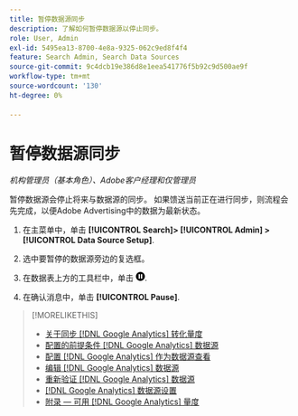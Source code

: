 ```yaml
---
title: 暂停数据源同步
description: 了解如何暂停数据源以停止同步。
role: User, Admin
exl-id: 5495ea13-8700-4e8a-9325-062c9ed8f4f4
feature: Search Admin, Search Data Sources
source-git-commit: 9c4dcb19e386d8e1eea541776f5b92c9d500ae9f
workflow-type: tm+mt
source-wordcount: '130'
ht-degree: 0%

---
```


# 暂停数据源同步

*机构管理员（基本角色）、Adobe客户经理和仅管理员*

暂停数据源会停止将来与数据源的同步。 如果馈送当前正在进行同步，则流程会先完成，以便Adobe Advertising中的数据为最新状态。

1. 在主菜单中，单击 **[!UICONTROL Search]> [!UICONTROL Admin] >[!UICONTROL Data Source Setup]**.

1. 选中要暂停的数据源旁边的复选框。

1. 在数据表上方的工具栏中，单击 ![暂停](/help/search-social-commerce/assets/pause.png "暂停").

1. 在确认消息中，单击 **[!UICONTROL Pause]**.

>[!MORELIKETHIS]
>
>* [关于同步 [!DNL Google Analytics] 转化量度](data-source-about.md)
>* [配置的前提条件 [!DNL Google Analytics] 数据源](data-source-prerequisites.md)
>* [配置 [!DNL Google Analytics] 作为数据源查看](data-source-configure.md)
>* [编辑 [!DNL Google Analytics] 数据源](data-source-edit.md)
>* [重新验证 [!DNL Google Analytics] 数据源](data-source-reauthenticate.md)
>* [[!DNL Google Analytics] 数据源设置](data-source-settings.md)
>* [附录 — 可用 [!DNL Google Analytics] 量度](data-source-ga-metrics.md)
